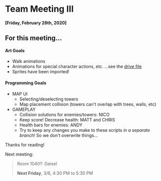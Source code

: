 # Team Meeting III
#### [Friday, February 28th, 2020]

## For this meeting...

#### Art Goals
- Walk animations
- Animations for special character actions, etc.
	...see the [drive file](https://docs.google.com/document/d/11mmlH2hG-5P5SoHcSqg269ZPT_oZoIk6LglclaPiT9c/edit)
- Sprites have been imported!

#### Programming Goals

- MAP UI
  - Selecting/deselecting towers
  - Map placement collision (towers can't overlap with trees, walls, etc)
- GAMEPLAY
  - Collision solutions for enemies/towers: NICO
  - Keep score! Decrease health: MATT and CHRIS
  - Health bars for enemies: ANDY
  - Try to keep any changes you make to these scripts *in a separate branch*! So we don't overwrite things...

Thanks for reading!

Next meeting:
> Room 1040?: Geisel
>
> **Next Friday**, 3/6, 4:30 PM to 5:30 PM
